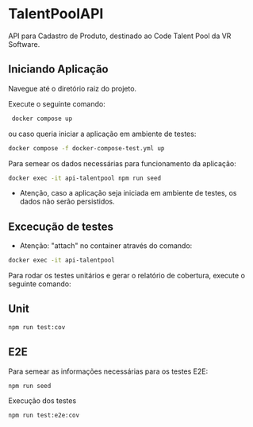 # TalentPoolAPI

API para Cadastro de Produto, destinado ao Code Talent Pool da VR Software.

## Iniciando Aplicação

Navegue até o diretório raiz do projeto.

Execute o seguinte comando:

```bash
 docker compose up
 ```
ou caso queria iniciar a aplicação em ambiente de testes:

 ```bash
 docker compose -f docker-compose-test.yml up
 ```

Para semear os dados necessárias para funcionamento da aplicação:

```bash
docker exec -it api-talentpool npm run seed
```

 - Atenção, caso a aplicação seja iniciada em ambiente de testes, os dados não serão persistidos.

## Excecução de testes

- Atenção: "attach" no container através do comando:

```bash
docker exec -it api-talentpool
```

Para rodar os testes unitários e gerar o relatório de cobertura, execute o seguinte comando:

## Unit

```bash
npm run test:cov
```

## E2E

Para semear as informações necessárias para os testes E2E:

```bash
npm run seed
```

Execução dos testes

```bash
npm run test:e2e:cov
```
